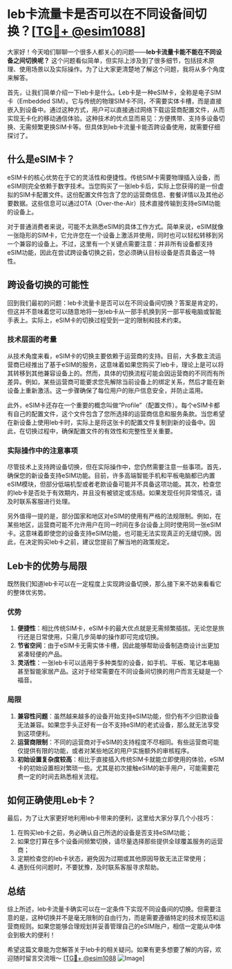 # leb卡流量卡是否可以在不同设备间切换？[[TG💪+ @esim1088](https://t.me/s/esim1088)]

大家好！今天咱们聊聊一个很多人都关心的问题——**leb卡流量卡能不能在不同设备之间切换呢？** 这个问题看似简单，但实际上涉及到了很多细节，包括技术原理、使用场景以及实际操作。为了让大家更清楚地了解这个问题，我将从多个角度来解答。

首先，让我们简单介绍一下leb卡是什么。Leb卡是一种eSIM卡，全称是电子SIM卡（Embedded SIM）。它与传统的物理SIM卡不同，不需要实体卡槽，而是直接嵌入到设备中。通过这种方式，用户可以直接通过网络下载运营商配置文件，从而实现无卡化的移动通信体验。这种技术的优点显而易见：方便携带、支持多设备切换、无需频繁更换SIM卡等。但具体到leb卡流量卡能否跨设备使用，就需要仔细探讨了。

## 什么是eSIM卡？

eSIM卡的核心优势在于它的灵活性和便捷性。传统SIM卡需要物理插入设备，而eSIM则完全依赖于数字技术。当您购买了一张leb卡后，实际上您获得的是一份虚拟的SIM卡配置文件。这份配置文件包含了您的运营商信息、套餐详情以及其他必要数据。这些信息可以通过OTA（Over-the-Air）技术直接传输到支持eSIM功能的设备上。

对于普通消费者来说，可能不太熟悉eSIM的具体工作方式。简单来说，eSIM就像一张隐形的SIM卡，它允许您在一个设备上激活并使用，同时也可以轻松转移到另一个兼容的设备上。不过，这里有一个关键点需要注意：并非所有设备都支持eSIM功能，因此在尝试跨设备切换之前，您必须确认目标设备是否具备这一特性。

## 跨设备切换的可能性

回到我们最初的问题：leb卡流量卡是否可以在不同设备间切换？答案是肯定的，但这并不意味着您可以随意地将一张leb卡从一部手机换到另一部平板电脑或智能手表上。实际上，eSIM卡的切换过程受到一定的限制和技术约束。

### 技术层面的考量

从技术角度来看，eSIM卡的切换主要依赖于运营商的支持。目前，大多数主流运营商已经推出了基于eSIM的服务，这意味着如果您购买了leb卡，理论上是可以将其转移到其他兼容设备上的。然而，具体的切换流程可能会因运营商的不同而有所差异。例如，某些运营商可能要求您先解除当前设备上的绑定关系，然后才能在新设备上重新激活。这一步骤确保了每位用户的账户信息安全，并防止滥用。

此外，eSIM卡还存在一个重要的概念叫做“Profile”（配置文件）。每个eSIM卡都有自己的配置文件，这个文件包含了您所选择的运营商信息和服务条款。当您希望在新设备上使用leb卡时，实际上是将这张卡的配置文件复制到新的设备中。因此，在切换过程中，确保配置文件的有效性和完整性至关重要。

### 实际操作中的注意事项

尽管技术上支持跨设备切换，但在实际操作中，您仍然需要注意一些事项。首先，确保您的新设备支持eSIM功能。目前，许多高端智能手机和平板电脑都已内置eSIM模块，但部分低端机型或者老款设备可能并不具备这项功能。其次，检查您的leb卡是否处于有效期内，并且没有被锁定或冻结。如果发现任何异常情况，请及时联系客服进行处理。

另外值得一提的是，部分国家和地区对eSIM的使用有严格的法规限制。例如，在某些地区，运营商可能不允许用户在同一时间在多台设备上同时使用同一张eSIM卡。这意味着即使您的设备支持eSIM功能，也可能无法实现真正的无缝切换。因此，在决定购买leb卡之前，建议您提前了解当地的政策规定。

## Leb卡的优势与局限

既然我们知道leb卡可以在一定程度上实现跨设备切换，那么接下来不妨来看看它的整体优劣势。

### 优势

1. **便捷性**：相比传统SIM卡，eSIM卡的最大优点就是无需频繁插拔。无论您是旅行还是日常使用，只需几步简单的操作即可完成切换。
2. **节省空间**：由于eSIM卡无需实体卡槽，因此能够帮助设备制造商设计出更加紧凑轻便的产品。
3. **灵活性**：一张leb卡可以适用于多种类型的设备，如手机、平板、笔记本电脑甚至智能家居产品。这对于经常需要在不同设备间切换的用户而言无疑是一个福音。

### 局限

1. **兼容性问题**：虽然越来越多的设备开始支持eSIM功能，但仍有不少旧款设备无法兼容。如果您手头正好有一台不支持eSIM的老式设备，那么就无法享受到这项便利。
2. **运营商限制**：不同的运营商对于eSIM的支持程度不尽相同。有些运营商可能仅提供有限的功能，或者对某些地区的用户实施额外的审核程序。
3. **初始设置复杂度较高**：相比于直接插入传统SIM卡就能立即使用的体验，eSIM卡的初始设置相对繁琐一些。尤其是初次接触eSIM的新手用户，可能需要花费一定的时间去熟悉相关流程。

## 如何正确使用Leb卡？

最后，为了让大家更好地利用leb卡带来的便利，这里给大家分享几个小技巧：

1. 在购买leb卡之前，务必确认自己所选的设备是否支持eSIM功能；
2. 如果您打算在多个设备间频繁切换，请尽量选择那些提供全球覆盖服务的运营商；
3. 定期检查您的leb卡状态，避免因为过期或其他原因导致无法正常使用；
4. 遇到任何问题时，不要犹豫，及时联系客服寻求帮助。

## 总结

综上所述，leb卡流量卡确实可以在一定条件下实现不同设备间的切换。但需要注意的是，这种切换并不是毫无限制的自由行为，而是需要遵循特定的技术规范和运营商规则。如果您能够合理规划并妥善管理自己的eSIM账户，相信一定能从中体会到极大的便利！

希望这篇文章能为您解答关于leb卡的相关疑问。如果有更多想要了解的内容，欢迎随时留言交流哦～ [[TG💪+ @esim1088](https://t.me/s/esim1088) ![Image](https://i.postimg.cc/4NQfJmqS/Snipaste-2025-05-13-00-14-12.png)]